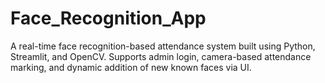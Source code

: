 # Face_Recognition_App
A real-time face recognition-based attendance system built using Python, Streamlit, and OpenCV. Supports admin login, camera-based attendance marking, and dynamic addition of new known faces via UI.
